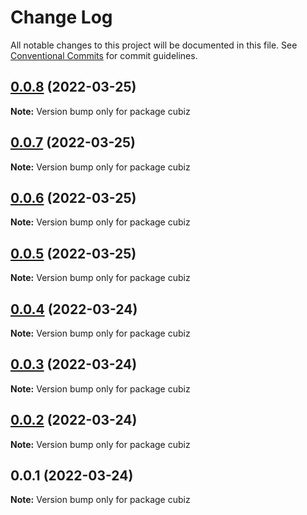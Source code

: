 # Change Log

All notable changes to this project will be documented in this file.
See [Conventional Commits](https://conventionalcommits.org) for commit guidelines.

## [0.0.8](https://github.com/linq2js/cubiz/compare/v0.0.7...v0.0.8) (2022-03-25)

**Note:** Version bump only for package cubiz





## [0.0.7](https://github.com/linq2js/cubiz/compare/v0.0.6...v0.0.7) (2022-03-25)

**Note:** Version bump only for package cubiz





## [0.0.6](https://github.com/linq2js/cubiz/compare/v0.0.5...v0.0.6) (2022-03-25)

**Note:** Version bump only for package cubiz





## [0.0.5](https://github.com/linq2js/cubiz/compare/v0.0.4...v0.0.5) (2022-03-25)

**Note:** Version bump only for package cubiz





## [0.0.4](https://github.com/linq2js/cubiz/compare/v0.0.3...v0.0.4) (2022-03-24)

**Note:** Version bump only for package cubiz





## [0.0.3](https://github.com/linq2js/cubiz/compare/v0.0.2...v0.0.3) (2022-03-24)

**Note:** Version bump only for package cubiz





## [0.0.2](https://github.com/linq2js/cubiz/compare/v0.0.1...v0.0.2) (2022-03-24)

**Note:** Version bump only for package cubiz





## 0.0.1 (2022-03-24)

**Note:** Version bump only for package cubiz
